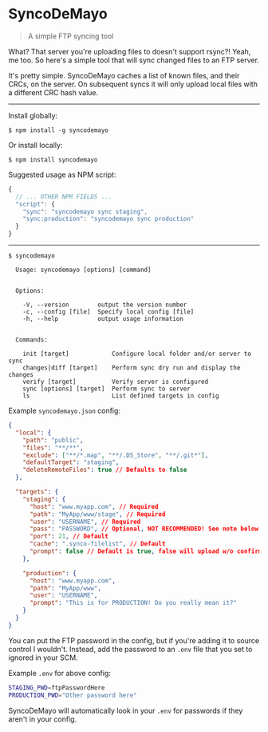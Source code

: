 # SyncoDeMayo
> A simple FTP syncing tool

What? That server you're uploading files to doesn't support rsync?! Yeah, me too. So here's a simple tool that will sync changed files to an FTP server.

It's pretty simple. SyncoDeMayo caches a list of known files, and their CRCs, on the server. On subsequent syncs it will only upload local files with a different CRC hash value.

---

Install globally:
```
$ npm install -g syncodemayo
```

Or install locally:
```
$ npm install syncodemayo
```

Suggested usage as NPM script:
```js
{
  // ... OTHER NPM FIELDS ...
  "script": {
    "sync": "syncodemayo sync staging",
    "sync:production": "syncodemayo sync production"
  }
}
```

---

```
$ syncodemayo

  Usage: syncodemayo [options] [command]


  Options:

    -V, --version        output the version number
    -c, --config [file]  Specify local config [file]
    -h, --help           output usage information


  Commands:

    init [target]            Configure local folder and/or server to sync
    changes|diff [target]    Perform sync dry run and display the changes
    verify [target]          Verify server is configured
    sync [options] [target]  Perform sync to server
    ls                       List defined targets in config
```


Example `syncodemayo.json` config:

```json
{
  "local": {
    "path": "public",
    "files": "**/**",
    "exclude": ["**/*.map", "**/.DS_Store", "**/.git*"],
    "defaultTarget": "staging",
    "deleteRemoteFiles": true // Defaults to false
  },

  "targets": {
    "staging": {
      "host": "www.myapp.com", // Required
      "path": "MyApp/www/stage", // Required
      "user": "USERNAME", // Required
      "pass": "PASSWORD", // Optional, NOT RECOMMENDED! See note below for better way...
      "port": 21, // Default
      "cache": ".synco-filelist", // Default
      "prompt": false // Default is true, false will upload w/o confirming
    },

    "production": {
      "host": "www.myapp.com",
      "path": "MyApp/www",
      "user": "USERNAME",
      "prompt": "This is for PRODUCTION! Do you really mean it?"
    }
  }
}
```

You can put the FTP password in the config, but if you're adding it to source control I wouldn't. Instead, add the password to an `.env` file that you set to ignored in your SCM.

Example `.env` for above config:

```bash
STAGING_PWD=ftpPasswordHere
PRODUCTION_PWD="Other password here"
```

SyncoDeMayo will automatically look in your `.env` for passwords if they aren't in your config.